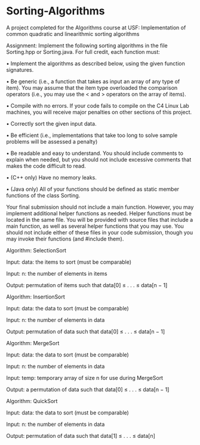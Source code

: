 # Sorting-Algorithms
A project completed for the Algorithms course at USF: Implementation of common quadratic and linearithmic sorting algorithms

Assignment:
Implement the following sorting algorithms in the file Sorting.hpp or Sorting.java.
For full credit, each function must:

• Implement the algorithms as described below, using the given
function signatures.

• Be generic (i.e., a function that takes as input an array of any type of
item). You may assume that the item type overloaded the comparison
operators (i.e., you may use the < and > operators on the array of
items).

• Compile with no errors. If your code fails to compile on the C4 Linux
Lab machines, you will receive major penalties on other sections of this
project.

• Correctly sort the given input data.

• Be efficient (i.e., implementations that take too long to solve sample
problems will be assessed a penalty)

• Be readable and easy to understand. You should include comments to
explain when needed, but you should not include excessive comments
that makes the code difficult to read.

• (C++ only) Have no memory leaks.

• (Java only) All of your functions should be defined as static member
functions of the class Sorting.

Your final submission should not include a main function. However, you
may implement additional helper functions as needed. Helper functions must
be located in the same file.
You will be provided with source files that include a main function, as
well as several helper functions that you may use. You should not include
either of these files in your code submission, though you may invoke their
functions (and #include them).

Algorithm: SelectionSort

Input: data: the items to sort (must be comparable)

Input: n: the number of elements in items

Output: permutation of items such that data[0] ≤ . . . ≤ data[n − 1]


Algorithm: InsertionSort

Input: data: the data to sort (must be comparable)

Input: n: the number of elements in data

Output: permutation of data such that data[0] ≤ . . . ≤ data[n − 1]


Algorithm: MergeSort

Input: data: the data to sort (must be comparable)

Input: n: the number of elements in data

Input: temp: temporary array of size n for use during MergeSort

Output: a permutation of data such that data[0] ≤ . . . ≤ data[n − 1]


Algorithm: QuickSort

Input: data: the data to sort (must be comparable)

Input: n: the number of elements in data

Output: permutation of data such that data[1] ≤ . . . ≤ data[n]




